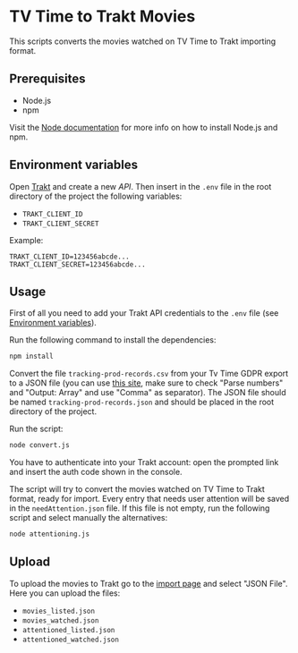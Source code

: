 # TV Time to Trakt Movies

This scripts converts the movies watched on TV Time to Trakt importing format.

## Prerequisites

- Node.js
- npm

Visit the [Node documentation](https://nodejs.org/en/download) for more info on how to install Node.js and npm.

## Environment variables

Open [Trakt](https://trakt.tv/oauth/applications) and create a new *API*. Then insert in the `.env` file in the root directory of the project the following variables:

- `TRAKT_CLIENT_ID`
- `TRAKT_CLIENT_SECRET`

Example:

```
TRAKT_CLIENT_ID=123456abcde...
TRAKT_CLIENT_SECRET=123456abcde...
```

## Usage

First of all you need to add your Trakt API credentials to the `.env` file (see [Environment variables](#environment-variables)).

Run the following command to install the dependencies:

```bash
npm install
```

Convert the file `tracking-prod-records.csv` from your Tv Time GDPR export to a JSON file (you can use [this site](https://csvjson.com/csv2json), make sure to check "Parse numbers" and "Output: Array" and use "Comma" as separator). The JSON file should be named `tracking-prod-records.json` and should be placed in the root directory of the project.

Run the script:

```bash
node convert.js
```

You have to authenticate into your Trakt account: open the prompted link and insert the auth code shown in the console.

The script will try to convert the movies watched on TV Time to Trakt format, ready for import. Every entry that needs user attention will be saved in the `needAttention.json` file. If this file is not empty, run the following script and select manually the alternatives:

```bash
node attentioning.js
```

## Upload

To upload the movies to Trakt go to the [import page](https://trakt.tv/welcome/7) and select "JSON File". Here you can upload the files:

- `movies_listed.json`
- `movies_watched.json`
- `attentioned_listed.json`
- `attentioned_watched.json`
